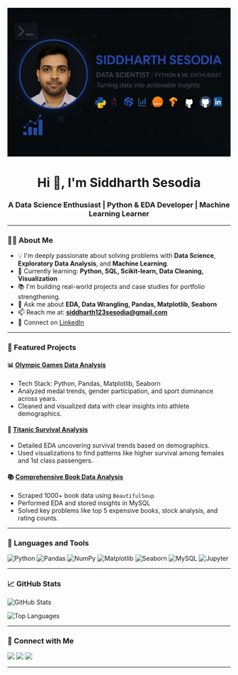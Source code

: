 ![logo](https://github.com/siddharth-sys/siddharth-sys/blob/main/Siddharth_banner.png)
<h1 align="center">Hi 👋, I'm Siddharth Sesodia</h1>
<h3 align="center">A Data Science Enthusiast | Python & EDA Developer | Machine Learning Learner</h3>

---
### 👨‍💻 About Me
- 💡 I'm deeply passionate about solving problems with **Data Science**, **Exploratory Data Analysis**, and **Machine Learning**.
- 🧠 Currently learning: **Python, SQL, Scikit-learn, Data Cleaning, Visualization**
- 📚 I'm building real-world projects and case studies for portfolio strengthening.
- 💬 Ask me about **EDA, Data Wrangling, Pandas, Matplotlib, Seaborn**
- 📫 Reach me at: **siddharth123sesodia@gmail.com**
- 🔗 Connect on [LinkedIn](https://linkedin.com/in/siddharth-sesodia-a26a49192)

---

### 🚀 Featured Projects

#### 📊 [Olympic Games Data Analysis](https://github.com/siddharth-sys/Olympic-EDA)
- Tech Stack: Python, Pandas, Matplotlib, Seaborn
- Analyzed medal trends, gender participation, and sport dominance across years.
- Cleaned and visualized data with clear insights into athlete demographics.

#### 🚢 [Titanic Survival Analysis](https://github.com/siddharth-sys/Titanic-EDA)
- Detailed EDA uncovering survival trends based on demographics.
- Used visualizations to find patterns like higher survival among females and 1st class passengers.

#### 📚 [Comprehensive Book Data Analysis](https://github.com/siddharth-sys/Book-Scraper-MySQL)
- Scraped 1000+ book data using `BeautifulSoup`
- Performed EDA and stored insights in MySQL
- Solved key problems like top 5 expensive books, stock analysis, and rating counts.

---

### 🧰 Languages and Tools

![Python](https://img.shields.io/badge/Python-3776AB?logo=python&logoColor=white)
![Pandas](https://img.shields.io/badge/Pandas-150458?logo=pandas)
![NumPy](https://img.shields.io/badge/Numpy-013243?logo=numpy)
![Matplotlib](https://img.shields.io/badge/Matplotlib-ffffff?logo=matplotlib)
![Seaborn](https://img.shields.io/badge/Seaborn-2E8BC0?logo=seaborn)
![MySQL](https://img.shields.io/badge/MySQL-00758F?logo=mysql&logoColor=white)
![Jupyter](https://img.shields.io/badge/Jupyter-F37626?logo=jupyter&logoColor=white)

---

### 📈 GitHub Stats

<p align="left">
  <img src="https://github-readme-stats.vercel.app/api?username=siddharth-sys&show_icons=true&locale=en" alt="GitHub Stats" />
</p>

<p align="left">
  <img src="https://github-readme-stats.vercel.app/api/top-langs?username=siddharth-sys&show_icons=true&locale=en&layout=compact" alt="Top Languages" />
</p>

---

### 🔗 Connect with Me
<a href="https://linkedin.com/in/siddharth-sesodia-a26a49192"><img src="https://img.shields.io/badge/LinkedIn-blue?logo=linkedin" /></a>
<a href="https://kaggle.com/siddharth sesodia"><img src="https://img.shields.io/badge/Kaggle-20BEFF?logo=kaggle" /></a>
<a href="mailto:siddharth123sesodia@gmail.com"><img src="https://img.shields.io/badge/Gmail-red?logo=gmail" /></a>

---
